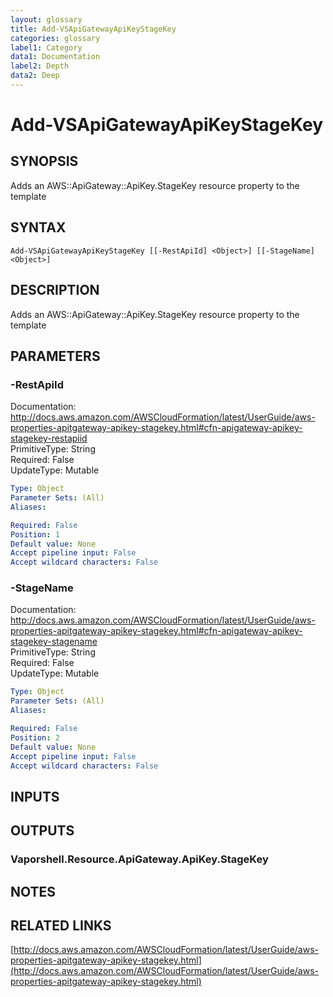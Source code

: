 ```yaml
---
layout: glossary
title: Add-VSApiGatewayApiKeyStageKey
categories: glossary
label1: Category
data1: Documentation
label2: Depth
data2: Deep
---
```


# Add-VSApiGatewayApiKeyStageKey

## SYNOPSIS
Adds an AWS::ApiGateway::ApiKey.StageKey resource property to the template

## SYNTAX

```
Add-VSApiGatewayApiKeyStageKey [[-RestApiId] <Object>] [[-StageName] <Object>]
```

## DESCRIPTION
Adds an AWS::ApiGateway::ApiKey.StageKey resource property to the template

## PARAMETERS

### -RestApiId
Documentation: http://docs.aws.amazon.com/AWSCloudFormation/latest/UserGuide/aws-properties-apitgateway-apikey-stagekey.html#cfn-apigateway-apikey-stagekey-restapiid    
PrimitiveType: String    
Required: False    
UpdateType: Mutable

```yaml
Type: Object
Parameter Sets: (All)
Aliases: 

Required: False
Position: 1
Default value: None
Accept pipeline input: False
Accept wildcard characters: False
```

### -StageName
Documentation: http://docs.aws.amazon.com/AWSCloudFormation/latest/UserGuide/aws-properties-apitgateway-apikey-stagekey.html#cfn-apigateway-apikey-stagekey-stagename    
PrimitiveType: String    
Required: False    
UpdateType: Mutable

```yaml
Type: Object
Parameter Sets: (All)
Aliases: 

Required: False
Position: 2
Default value: None
Accept pipeline input: False
Accept wildcard characters: False
```

## INPUTS

## OUTPUTS

### Vaporshell.Resource.ApiGateway.ApiKey.StageKey

## NOTES

## RELATED LINKS

[http://docs.aws.amazon.com/AWSCloudFormation/latest/UserGuide/aws-properties-apitgateway-apikey-stagekey.html](http://docs.aws.amazon.com/AWSCloudFormation/latest/UserGuide/aws-properties-apitgateway-apikey-stagekey.html)

